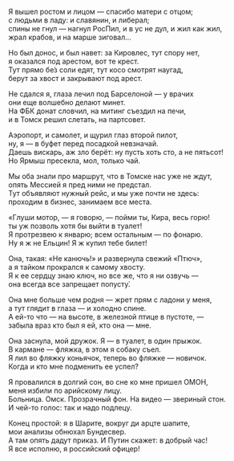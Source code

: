 Я вышел ростом и лицом — спасибо матери с отцом;  
с людьми в ладу: и славянин, и либерал;  
спины не гнул — нагнул РосПил, и в ус не дул, и жил как жил,  
жрал крабов, и на марше зиговал…

Но был донос, и был навет: за Кировлес, тут спору нет,  
я оказался под арестом, вот те крест.  
Тут прямо бе́з соли едят, тут косо смотрят наугад,  
берут за хвост и закрывают под арест.

Не сдался я, глаза лечил под Барселоной — у врачих  
они еще волшебно делают минет.  
На ФБК донат словчил, на митинг съездил на печи,  
и в Томск решил слетать, на партсовет.

Аэропорт, и самолет, и щурил глаз второй пилот,  
ну, я — в буфет перед посадкой невзначай.  
Даешь вискарь, аж зло берёт: ну пусть хоть сто, а не пятьсот!  
Но Ярмыш пресекла, мол, только чай.

Мы оба знали про маршрут, что в Томске нас уже не ждут,  
опять Мессией я пред ними не предстал.  
Тут объявляют нужный рейс, и мы уже почти не здесь:  
проходим в бизнес, занимаем все места.

«Глуши мотор, — я говорю, — пойми ты, Кира, весь горю!  
ты уж позволь хотя бы выйти в туалет!  
Я протрезвею к январю; всем остальным — по фонарю.  
Ну я ж не Ельцин! Я ж купил тебе билет!

Она, такая: «Не канючь!» и развернула свежий «Птюч»,  
а я тайком прокрался к самому хвосту.  
Я к ее сердцу знаю ключ, но все же, что я ни озвучь —  
она всегда все запрещает попусту́.

Она мне больше чем родня — жрет прям с ладони у меня,  
а тут глядит в глаза — и холодно спине.  
А ей-то что — на высоте, в железной птице в пустоте, —  
забыла враз кто был я ей, кто она — мне.

Она заснула, мой дружок. Я — в туалет, в один прыжок.  
В кармане — фляжка, в этом я собаку съел.  
Я лил во фляжку коньячок, теперь во фляжке — новичок.  
Когда и кто мне подменить ее успел?

Я провалился в долгий сон, во сне ко мне пришел ОМОН,  
меня избили по арийскому лицу.  
Больница. Омск. Прозрачный фон. На видео — звериный стон.  
И чей-то голос: так и надо подлецу.

Конец простой: я в Шарите, вокруг ди арцте шапите,  
мои анализы обнюхал Бундесвер.  
А там опять дадут приказ. И Путин скажет: в добрый час!  
Я все исполню, я российский офицер!
